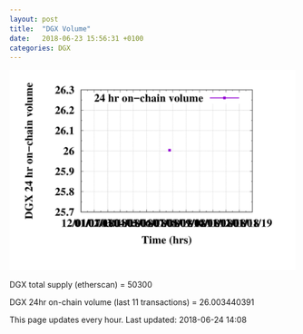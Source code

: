```yaml
---
layout: post
title:  "DGX Volume"
date:   2018-06-23 15:56:31 +0100
categories: DGX
---
```


![DGX volume graph](dgxvolume_scripts/out.png)


DGX total supply (etherscan) = 50300

DGX 24hr on-chain volume (last 11 transactions) = 26.003440391

This page updates every hour. Last updated:
2018-06-24 14:08
